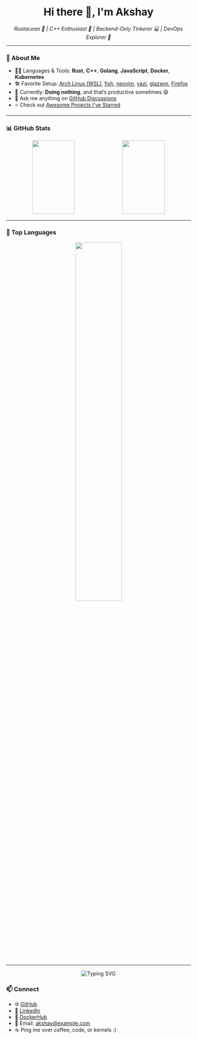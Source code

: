 <h1 align="center">Hi there 👋, I'm <strong>Akshay</strong></h1>

<p align="center">
  <em>Rustacean 🦀 | C++ Enthusiast 🚀 | Backend-Only Tinkerer 💻 | DevOps Explorer 🐳</em>
</p>

---

### 🧠 About Me

-   🧑‍💻 Languages & Tools: **Rust**, **C++**, **Golang**, **JavaScript**, **Docker**, **Kubernetes**
-   🛠️ Favorite Setup: [Arch Linux (WSL)](https://wiki.archlinux.org/title/Arch_Linux), [fish](https://fishshell.com/), [neovim](https://neovim.io/), [yazi](https://github.com/sxyazi/yazi), [glazwm](https://github.com/glzr-io/glazewm), [Firefox](https://www.mozilla.org/firefox/)
-   🌱 Currently: **Doing nothing**, and that’s productive sometimes 😄
-   💬 Ask me anything on [GitHub Discussions](https://github.com/Akshay2642005/discussions/new/choose)
-   ⭐ Check out [Awesome Projects I've Starred](AWESOME-STARS.md)

---
### 📊 GitHub Stats

<div align="center">

  <!-- GitHub Stats -->
  <picture>
    <source media="(prefers-color-scheme: dark)" srcset="https://github-readme-stats-ouuan.vercel.app/api?username=Akshay2642005&theme=github_dark&show_icons=true">
    <img width="48%" height="200" src="https://github-readme-stats-ouuan.vercel.app/api?username=Akshay2642005&show_icons=true&theme=github_dark">
  </picture>

  <!-- GitHub Streak - now matches GitHub stats theme -->
  <img width="48%" height="200" src="http://github-readme-streak-stats.herokuapp.com?user=Akshay2642005&theme=github-dark&hide_border=false&mode=weekly" />

</div>

---

### 🧰 Top Languages

<div align="center">
  <img width="50%" src="https://github-readme-stats.vercel.app/api/top-langs?username=Akshay2642005&layout=compact&langs_count=8&theme=github_dark" />
</div>

---


<p align="center">
  <img src="https://readme-typing-svg.herokuapp.com?font=JetBrains+Mono&pause=1000&color=35F7B4&width=435&lines=Thanks+for+visiting!+Happy+Hacking!+%F0%9F%90%9B" alt="Typing SVG" />
</p>

### 📫 Connect

- 🌐 [GitHub](https://github.com/Akshay2642005) 
- 🔗 [LinkedIn](https://www.linkedin.com/in/akshay2642005)  
- 🐳 [DockerHub](https://hub.docker.com/u/akshay2642005)  
- 📧 Email: [akshay@example.com](mailto:akshay@example.com) 
-   ☕ Ping me over coffee, code, or kernels :)

